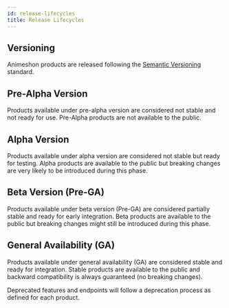 ```yaml
---
id: release-lifecycles
title: Release Lifecycles
---
```


## Versioning

Animeshon products are released following the [Semantic Versioning](https://semver.org/) standard.

## Pre-Alpha Version

Products available under pre-alpha version are considered not stable and not ready for use.
Pre-Alpha products are not available to the public.

## Alpha Version

Products available under alpha version are considered not stable but ready for testing.
Alpha products are available to the public but breaking changes are very likely to be introduced during this phase.

## Beta Version (Pre-GA)

Products available under beta version (Pre-GA) are considered partially stable and ready for early integration.
Beta products are available to the public but breaking changes might still be introduced during this phase.

## General Availability (GA)

Products available under general availability (GA) are considered stable and ready for integration.
Stable products are available to the public and backward compatibility is always guaranteed (no breaking changes).

Deprecated features and endpoints will follow a deprecation process as defined for each product.
